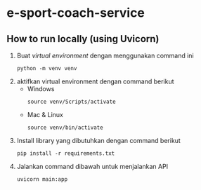 # e-sport-coach-service

## How to run locally (using Uvicorn)

1. Buat _virtual environment_ dengan menggunakan command ini
   ```
   python -m venv venv
   ```
2. aktifkan virtual environment dengan command berikut
   - Windows
     ```
     source venv/Scripts/activate
     ```
   - Mac & Linux
     ```
     source venv/bin/activate
     ```
3. Install library yang dibutuhkan dengan command berikut
   ```
   pip install -r requirements.txt
   ```
4. Jalankan command dibawah untuk menjalankan API
     ```
     uvicorn main:app
     ```

